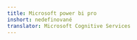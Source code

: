 ```yaml
---
title: Microsoft power bi pro
inshort: nedefinované
translator: Microsoft Cognitive Services
---
```





